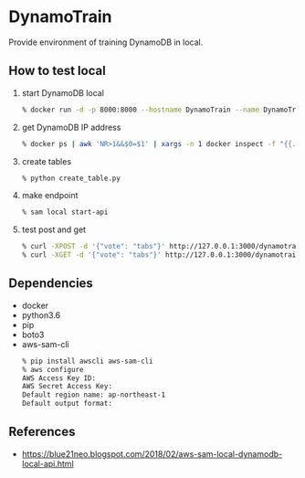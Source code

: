 # DynamoTrain
Provide environment of training DynamoDB in local.

## How to test local
1. start DynamoDB local
    ```sh
    % docker run -d -p 8000:8000 --hostname DynamoTrain --name DynamoTrain amazon/dynamodb-local
    ```
1. get DynamoDB IP address
    ```sh
    % docker ps | awk 'NR>1&&$0=$1' | xargs -n 1 docker inspect -f "{{.Name}} {{.NetworkSettings.IPAddress }}"
    ```
1. create tables
    ```sh
    % python create_table.py
    ```
1. make endpoint
    ```sh
    % sam local start-api
    ```
1. test post and get
    ```sh
    % curl -XPOST -d '{"vote": "tabs"}' http://127.0.0.1:3000/dynamotrain
    % curl -XGET -d '{"vote": "tabs"}' http://127.0.0.1:3000/dynamotrain
    ```

## Dependencies
* docker
* python3.6
* pip
* boto3
* aws-sam-cli
    ```sh
    % pip install awscli aws-sam-cli
    % aws configure
    AWS Access Key ID:
    AWS Secret Access Key:
    Default region name: ap-northeast-1
    Default output format:
    ```

## References
* https://blue21neo.blogspot.com/2018/02/aws-sam-local-dynamodb-local-api.html

